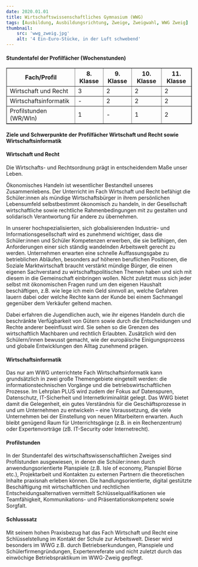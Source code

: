 ```yaml
---
date: 2020.01.01
title: Wirtschaftswissenschaftliches Gymnasium (WWG)
tags: [Ausbildung, Ausbildungsrichtung, Zweige, Zweigwahl, WWG Zweig]
thumbnail: 
    src: 'wwg_zweig.jpg'
    alt: '4 Ein-Euro-Stücke, in der Luft schwebend'
---
```


<h4>Stundentafel der Profilfächer (Wochenstunden)</h4>

<table border="1">
    <tr>
        <th>Fach/Profil</th>
        <th>8. Klasse</th>
        <th>9. Klasse</th>
        <th>10. Klasse</th>
        <th>11. Klasse</th>
    </tr>
    <tr>
        <td>Wirtschaft und Recht</td>
        <td>3</td>
        <td>2</td>
        <td>2</td>
        <td>2</td>
    </tr>
    <tr>
        <td>Wirtschaftsinformatik</td>
        <td>-</td>
        <td>2</td>
        <td>2</td>
        <td>2</td>
    </tr>
    <tr>
        <td>Profilstunden (WR/WIn)</td>
        <td>1</td>
        <td>-</td>
        <td>1</td>
        <td>2</td>
    </tr>
</table>

<h4>Ziele und Schwerpunkte der Profilfächer Wirtschaft und Recht sowie Wirtschaftsinformatik</h4>

<h4>Wirtschaft und Recht</h4>

Die Wirtschafts- und Rechtsordnung prägt in entscheidendem Maße unser Leben.

Ökonomisches Handeln ist wesentlicher Bestandteil unseres Zusammenlebens. Der Unterricht im Fach Wirtschaft und Recht befähigt die Schüler:innen als mündige Wirtschaftsbürger in ihrem persönlichen Lebensumfeld selbstbestimmt ökonomisch zu handeln, in der Gesellschaft wirtschaftliche sowie rechtliche Rahmenbedingungen mit zu gestalten und solidarisch Verantwortung für andere zu übernehmen.

In unserer hochspezialisierten, sich globalisierenden Industrie- und Informationsgesellschaft wird es zunehmend wichtiger, dass die Schüler:innen und Schüler Kompetenzen erwerben, die sie befähigen, den Anforderungen einer sich ständig wandelnden Arbeitswelt gerecht zu werden. Unternehmen erwarten eine schnelle Auffassungsgabe zu betrieblichen Abläufen, besonders auf höheren beruflichen Positionen, die Soziale Marktwirtschaft braucht verstärkt mündige Bürger, die einen eigenen Sachverstand zu wirtschaftspolitischen Themen haben und sich mit diesem in die Gemeinschaft einbringen wollen. Nicht zuletzt muss sich jeder selbst mit ökonomischen Fragen rund um den eigenen Haushalt beschäftigen, z.B. wie lege ich mein Geld sinnvoll an, welche Gefahren lauern dabei oder welche Rechte kann der Kunde bei einem Sachmangel gegenüber dem Verkäufer geltend machen.

Dabei erfahren die Jugendlichen auch, wie ihr eigenes Handeln durch die beschränkte Verfügbarkeit von Gütern sowie durch die Entscheidungen und Rechte anderer beeinflusst wird. Sie sehen so die Grenzen des wirtschaftlich Machbaren und rechtlich Erlaubten. Zusätzlich wird den Schülern/innen bewusst gemacht, wie der europäische Einigungsprozess und globale Entwicklungen den Alltag zunehmend prägen.

<h4>Wirtschaftsinformatik</h4>

Das nur am WWG unterrichtete Fach Wirtschaftsinformatik kann grundsätzlich in zwei große Themengebiete eingeteilt werden: die informationstechnischen Vorgänge und die betriebswirtschaftlichen Prozesse. Im Lehrplan PLUS wird zudem der Fokus auf Datenspuren, Datenschutz, IT-Sicherheit und Internetkriminalität gelegt. Das WWG bietet damit die Gelegenheit, ein gutes Verständnis für die Geschäftsprozesse in und um Unternehmen zu entwickeln – eine Voraussetzung, die viele Unternehmen bei der Einstellung von neuen Mitarbeitern erwarten. Auch bleibt genügend Raum für Unterrichtsgänge (z.B. in ein Rechenzentrum) oder Expertenvorträge (zB. IT-Security oder Internetrecht).

<h4>Profilstunden</h4>

In der Stundentafel des wirtschaftswissenschaftlichen Zweiges sind Profilstunden ausgewiesen, in denen die Schüler:innen durch anwendungsorientierte Planspiele (z.B. Isle of economy, Planspiel Börse etc.), Projektarbeit und Kontakten zu externen Partnern die theoretischen Inhalte praxisnah erleben können. Die handlungsorientierte, digital gestützte Beschäftigung mit wirtschaftlichen und rechtlichen Entscheidungsalternativen vermittelt Schlüsselqualifikationen wie Teamfähigkeit, Kommunikations- und Präsentationskompetenz sowie Sorgfalt.

<h4>Schlusssatz</h4>

Mit seinem hohen Praxisbezug hat das Fach Wirtschaft und Recht eine Schlüsselstellung im Kontakt der Schule zur Arbeitswelt. Dieser wird besonders im WWG z.B. durch Betriebserkundungen, Planspiele und Schülerfirmengründungen, Expertenreferate und nicht zuletzt durch das einwöchige Betriebspraktikum im WWG-Zweig gepflegt.
